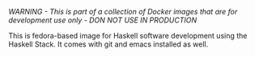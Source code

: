*WARNING - This is part of a collection of Docker images that are for development use only - DON NOT USE IN PRODUCTION*

This is fedora-based image for Haskell software development using the Haskell Stack. It comes with git and emacs installed as well.
